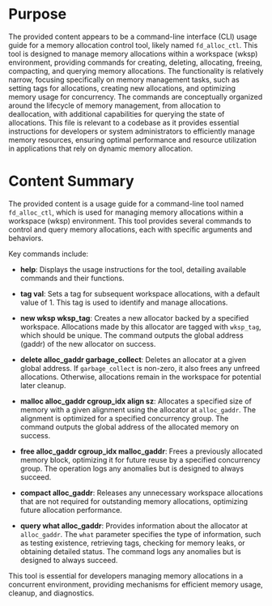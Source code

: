 # Purpose
The provided content appears to be a command-line interface (CLI) usage guide for a memory allocation control tool, likely named `fd_alloc_ctl`. This tool is designed to manage memory allocations within a workspace (wksp) environment, providing commands for creating, deleting, allocating, freeing, compacting, and querying memory allocations. The functionality is relatively narrow, focusing specifically on memory management tasks, such as setting tags for allocations, creating new allocations, and optimizing memory usage for concurrency. The commands are conceptually organized around the lifecycle of memory management, from allocation to deallocation, with additional capabilities for querying the state of allocations. This file is relevant to a codebase as it provides essential instructions for developers or system administrators to efficiently manage memory resources, ensuring optimal performance and resource utilization in applications that rely on dynamic memory allocation.
# Content Summary
The provided content is a usage guide for a command-line tool named `fd_alloc_ctl`, which is used for managing memory allocations within a workspace (wksp) environment. This tool provides several commands to control and query memory allocations, each with specific arguments and behaviors.

Key commands include:

- **help**: Displays the usage instructions for the tool, detailing available commands and their functions.

- **tag val**: Sets a tag for subsequent workspace allocations, with a default value of 1. This tag is used to identify and manage allocations.

- **new wksp wksp_tag**: Creates a new allocator backed by a specified workspace. Allocations made by this allocator are tagged with `wksp_tag`, which should be unique. The command outputs the global address (gaddr) of the new allocator on success.

- **delete alloc_gaddr garbage_collect**: Deletes an allocator at a given global address. If `garbage_collect` is non-zero, it also frees any unfreed allocations. Otherwise, allocations remain in the workspace for potential later cleanup.

- **malloc alloc_gaddr cgroup_idx align sz**: Allocates a specified size of memory with a given alignment using the allocator at `alloc_gaddr`. The alignment is optimized for a specified concurrency group. The command outputs the global address of the allocated memory on success.

- **free alloc_gaddr cgroup_idx malloc_gaddr**: Frees a previously allocated memory block, optimizing it for future reuse by a specified concurrency group. The operation logs any anomalies but is designed to always succeed.

- **compact alloc_gaddr**: Releases any unnecessary workspace allocations that are not required for outstanding memory allocations, optimizing future allocation performance.

- **query what alloc_gaddr**: Provides information about the allocator at `alloc_gaddr`. The `what` parameter specifies the type of information, such as testing existence, retrieving tags, checking for memory leaks, or obtaining detailed status. The command logs any anomalies but is designed to always succeed.

This tool is essential for developers managing memory allocations in a concurrent environment, providing mechanisms for efficient memory usage, cleanup, and diagnostics.
